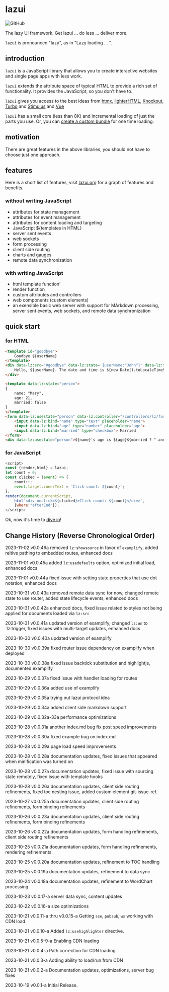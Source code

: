 # lazui

![GitHub](https://img.shields.io/github/license/anywhichway/lazui)

The lazy UI framework. Get lazui ... do less ... deliver more.

`lazui` is pronounced "lazy", as in "Lazy loading ... ".

## introduction

`lazui` is a JavaScript library that allows you to create interactive websites and single page apps with less work.

`lazui` extends the attribute space of typical HTML to provide a rich set of functionality. It provides the JavaScript, so
you don't have to.

`lazui` gives you access to the best ideas from [htmx](https://htmx.org/), [lighterHTML](https://github.com/WebReflection/lighterhtml),  [Knockout](https://knockoutjs.com/), [Turbo](https://turbo.hotwired.dev/) and [Stimulus](https://stimulus.hotwired.dev/) and [Vue](https://vuejs.org/)

`lazui` has a small core (less than 8K) and incremental loading of just the parts you use. Or, you can [create a custom bundle](./lazui.md/#creating-a-custom-bundle) for one time loading.

## motivation

There are great features in the above libraries, you should not have to choose just one approach.

## features

Here is a short list of features, visit [lazui.org](https://lazui.org) for a graph of features and benefits.

### without writing JavaScript

- attributes for state management
- attributes for event management
- attributes for content loading and targeting
- JavaScript ${templates in HTML}
- server sent events
- web sockets
- form processing
- client side routing
- charts and gauges
- remote data synchronization

### with writing JavaScript

- html template function'
- render function
- custom attributes and controllers
- web components (custom elements)
- an exensible basic web server with support for MArkdown processing, server sent events, web sockets, and remote data synchronization

## quick start

### for HTML

```html
<template id="goodbye">
    Goodbye ${userName}
</template>
<div data-lz:src="#goodbye" data-lz:state='{userName:"John"}' data-lz:trigger="click dispatch:load" data-lz:target="outer">
    Hello, ${userName}. The date and time is ${new Date().toLocaleTimeString()}. Click to leave.
</div>
```

```html
<template data-lz:state="person">
{
    name: "Mary",
    age: 21,
    married: false
}
</template>
<form data-lz:usestate="person" data-lz:controller="/controllers/lz/form.js">
    <input data-lz:bind="name" type="text" placeholder="name">
    <input data-lz:bind="age" type="number" placeholder="age">
    <input data-lz:bind="married" type="checkbox"> Married
</form>
<div data-lz:usestate="person">${name}'s age is ${age}${married ? " and married" :""}.</div>
```

### for JavaScript

```javascript
<script>
const {render,html} = lazui;
let count = 0;
const clicked = (event) => {
    count++;
    event.target.innerText = `Click count: ${count}`;
};
render(document.currentScript,
    html`<div onclick=${clicked}>Click count: ${count}</div>`,
    {where:"afterEnd"});
</script>
```

Ok, now it's time to [dive in](/docs/lazui.md)!

## Change History (Reverse Chronological Order)

2023-11-02 v0.0.46a removed `lz:showsource` in favor of `examplify`, added reltive pathing to embedded routes, enhanced docs

2023-11-01 v0.0.45a added `lz:usedefaults` option, optimized initial load, enhanced docs

2023-11-01 v0.0.44a fixed issue with setting state properties that use dot notation, enhanced docs

2023-10-31 v0.0.43a removed remote data sync for now, changed remote state to use router, added state lifecycle events,
enhanced docs

2023-10-31 v0.0.42a enhanced docs, fixed issue related to styles not being applied for documents loaded via `lz:src`

2023-10-31 v0.0.41a updated version of examplify, changed `lz:on` to `lz:trigger, fixed issues with multi-target updates, enhanced docs

2023-10-30 v0.0.40a updated version of examplify

2023-10-30 v0.0.39a fixed router issue dependency on examplify when deployed

2023-10-30 v0.0.38a fixed issue backtick substitution and highlightjs, documented examplify

2023-10-29 v0.0.37a fixed issue with handler loading for routes

2023-10-29 v0.0.36a added use of examplify

2023-10-29 v0.0.35a trying out lazui protocol idea

2023-10-29 v0.0.34a added client side markdown support

2023-10-29 v0.0.32a-33a performance optimizations

2023-10-28 v0.0.31a another index.md bug fix post speed improvements

2023-10-28 v0.0.30a fixed example bug on index.md

2023-10-28 v0.0.29a page load speed improvements

2023-10-28 v0.0.28a documentation updates, fixed issues that appeared when minification was turned on

2023-10-28 v0.0.27a documentation updates, fixed issue with sourcing state remotely, fixed issue with template hooks

2023-10-28 v0.0.26a documentation updates, client side routing refinements, fixed toc nesting issue, added custom element
git-issue-ref.

2023-10-27 v0.0.25a documentation updates, client side routing refinements, form binding refinements

2023-10-26 v0.0.23a documentation updates, client side routing refinements, form binding refinements

2023-10-26 v0.0.22a documentation updates, form handling refinements, client side routing refinements

2023-10-25 v0.0.21a documentation updates, form handling refinements, rendering refinements

2023-10-25 v0.0.20a documentation updates, refinement to TOC handling

2023-10-25 v0.0.19a documentation updates, refinement to data sync

2023-10-24 v0.0.18a documentation updates, refinement to WordChart processing

2023-10-23 v0.0.17-a server data sync, content updates

2023-10-22 v0.0.16-a size optimizations

2023-10-21 v0.0.11-a thru v0.0.15-a Getting `sse`, `pubsub`, `ws` working with CDN load

2023-10-21 v0.0.10-a Added `lz:usehighlighter` directive.

2023-10-21 v0.0.5-9-a Enabling CDN loading

2023-10-21 v0.0.4-a Path correction for CDN loading

2023-10-21 v0.0.3-a Adding ability to load/run from CDN

2023-10-21 v0.0.2-a Documentation updates, optimizations, server bug fixes

2023-10-19 v0.0.1-a Initial Release.



